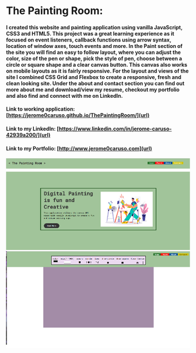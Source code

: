# The Painting Room: 
#### I created this website and painting application using vanilla JavaScript, CSS3 and HTML5.  This project was a great learning experience as it focused on event listeners, callback functions using arrow syntax, location of window axes, touch events and more.  In the Paint section of the site you will find an easy to follow layout, where you can adjust the color, size of the pen or shape, pick the style of pen, choose between a circle or square shape and a clear canvas button.  This canvas also works on mobile layouts as it is fairly responsive.  For the layout and views of the site I combined CSS Grid and Flexbox to create a responsive, fresh and clean looking site.  Under the about and contact section you can find out more about me and download/view my resume, checkout my portfolio and also find and connect with me on LinkedIn.
#### Link to working application: [https://jerome0caruso.github.io/ThePaintingRoom/](url)
#### Link to my LinkedIn: [https://www.linkedin.com/in/jerome-caruso-42939a200/](url)
#### Link to my Portfolio: [http://www.jerome0caruso.com](url)
![screenshot](https://github.com/jerome0caruso/ThePaintingRoom/blob/main/sshome.png)
![screenshot](https://github.com/jerome0caruso/ThePaintingRoom/blob/main/sspaint.png)
